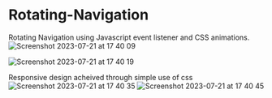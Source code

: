 # Rotating-Navigation

Rotating Navigation using Javascript event listener and CSS animations. 
![Screenshot 2023-07-21 at 17 40 09](https://github.com/DpkaLim/Rotating-Navigation/assets/120406810/82001f58-0bc3-4dfd-bd3c-0f5bfe46c07c)


![Screenshot 2023-07-21 at 17 40 19](https://github.com/DpkaLim/Rotating-Navigation/assets/120406810/3a2b69c2-e6d4-4d52-aef1-bc90beea605a)

Responsive design acheived through simple use of css
![Screenshot 2023-07-21 at 17 40 35](https://github.com/DpkaLim/Rotating-Navigation/assets/120406810/6cb98545-bc67-4cc2-b9be-3ecbb77207b7)
![Screenshot 2023-07-21 at 17 40 45](https://github.com/DpkaLim/Rotating-Navigation/assets/120406810/77a1454c-e117-4a15-96e9-8a4c23322f5e)
